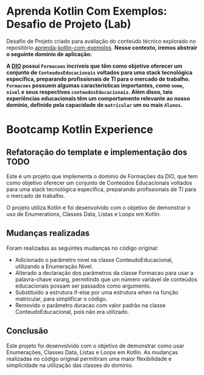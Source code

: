 
# Aprenda Kotlin Com Exemplos: Desafio de Projeto (Lab)

Desafio de Projeto criado para avaliação do conteúdo técnico explorado no repositório [aprenda-kotlin-com-exemplos](https://github.com/digitalinnovationone/aprenda-kotlin-com-exemplos). **Nesse contexto, iremos abstrair o seguinte domínio de aplicação:**

**A [DIO](https://web.dio.me) possui `Formacoes` incríveis que têm como objetivo oferecer um conjunto de `ConteudosEducacionais` voltados para uma stack tecnológica específica, preparando profissionais de TI para o mercado de trabalho. `Formacoes` possuem algumas características importantes, como `nome`, `nivel` e seus respectivos `conteudosEducacionais`. Além disso, tais experiências educacionais têm um comportamento relevante ao nosso domínio, definido pela capacidade de `matricular` um ou mais `Alunos`.**


# Bootcamp Kotlin Experience

## Refatoração do template e implementação dos TODO

Este é um projeto que implementa o domínio de Formações da DIO, que tem como objetivo oferecer um conjunto de Conteúdos Educacionais voltados para uma stack tecnológica específica, preparando profissionais de TI para o mercado de trabalho.

O projeto utiliza Kotlin e foi desenvolvido com o objetivo de demonstrar o uso de Enumerations, Classes Data, Listas e Loops em Kotlin.

## Mudanças realizadas

Foram realizadas as seguintes mudanças no código original:

- Adicionado o parâmetro nivel na classe ConteudoEducacional, utilizando a Enumeração Nivel.
- Alterado a declaração dos parâmetros da classe Formacao para usar a palavra-chave vararg, permitindo que um número variável de 
  conteúdos educacionais possam ser passados como argumento.
- Substituído a estrutura if-else por uma estrutura when na função matricular, para simplificar o código.
- Removido o parâmetro duracao com valor padrão na classe ConteudoEducacional, pois não era utilizado.

## Conclusão
Este projeto foi desenvolvido com o objetivo de demonstrar como usar Enumerações, Classes Data, Listas e Loops em Kotlin. As mudanças realizadas no código original permitiram uma maior flexibilidade e simplicidade na utilização das classes do domínio.